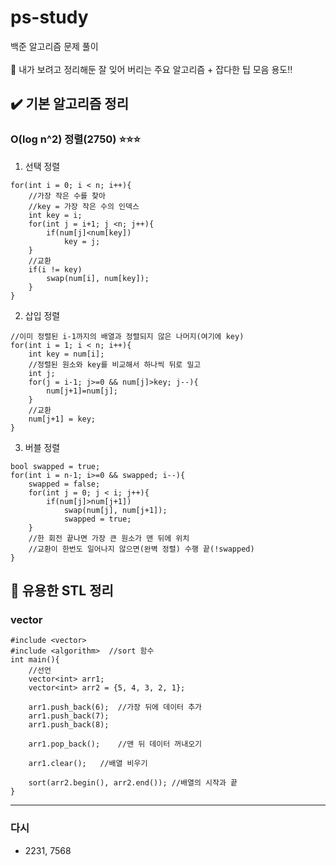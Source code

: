 # ps-study
백준 알고리즘 문제 풀이
<br>
<br>
👀 내가 보려고 정리해둔 잘 잊어 버리는 주요 알고리즘 + 잡다한 팁 모음 용도‼️

## ✔️ 기본 알고리즘 정리
### O(log n^2) 정렬(2750) ⭐️⭐️⭐️
1. 선택 정렬
```
for(int i = 0; i < n; i++){
    //가장 작은 수를 찾아
    //key = 가장 작은 수의 인덱스
    int key = i;
    for(int j = i+1; j <n; j++){
        if(num[j]<num[key])
            key = j;
    }
    //교환
    if(i != key) 
        swap(num[i], num[key]);
    }
}
```

2. 삽입 정렬
```
//이미 정렬된 i-1까지의 배열과 정렬되지 않은 나머지(여기에 key)
for(int i = 1; i < n; i++){
    int key = num[i];
    //정렬된 원소와 key를 비교해서 하나씩 뒤로 밀고
    int j;
    for(j = i-1; j>=0 && num[j]>key; j--){
        num[j+1]=num[j];
    }
    //교환
    num[j+1] = key;
}
```

3. 버블 정렬
```
bool swapped = true;
for(int i = n-1; i>=0 && swapped; i--){
    swapped = false;
    for(int j = 0; j < i; j++){
        if(num[j]>num[j+1])
            swap(num[j], num[j+1]);
            swapped = true;
    }
    //한 회전 끝나면 가장 큰 원소가 맨 뒤에 위치
    //교환이 한번도 일어나지 않으면(완벽 정렬) 수행 끝(!swapped)
}
```

## 🔑 유용한 STL 정리
### vector
```
#include <vector>
#include <algorithm>  //sort 함수
int main(){
    //선언
    vector<int> arr1;
    vector<int> arr2 = {5, 4, 3, 2, 1};
    
    arr1.push_back(6);  //가장 뒤에 데이터 추가
    arr1.push_back(7);
    arr1.push_back(8);
    
    arr1.pop_back();    //맨 뒤 데이터 꺼내오기
    
    arr1.clear();   //배열 비우기
    
    sort(arr2.begin(), arr2.end()); //배열의 시작과 끝 
}
```

------------------------------------
### 다시 
- 2231, 7568
